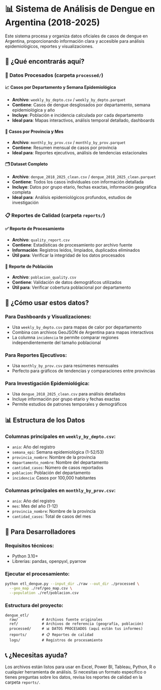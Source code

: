 # 📊 Sistema de Análisis de Dengue en Argentina (2018-2025)

Este sistema procesa y organiza datos oficiales de casos de dengue en Argentina, proporcionando información clara y accesible para análisis epidemiológicos, reportes y visualizaciones.

## 🎯 ¿Qué encontrarás aquí?

### 📁 **Datos Procesados** (carpeta `processed/`)

#### 📈 **Casos por Departamento y Semana Epidemiológica**
- **Archivo**: `weekly_by_depto.csv` / `weekly_by_depto.parquet`
- **Contiene**: Casos de dengue desglosados por departamento, semana epidemiológica y año
- **Incluye**: Población e incidencia calculada por cada departamento
- **Ideal para**: Mapas interactivos, análisis temporal detallado, dashboards

#### 📅 **Casos por Provincia y Mes**
- **Archivo**: `monthly_by_prov.csv` / `monthly_by_prov.parquet`
- **Contiene**: Resumen mensual de casos por provincia
- **Ideal para**: Reportes ejecutivos, análisis de tendencias estacionales

#### 🗂️ **Dataset Completo**
- **Archivo**: `dengue_2018_2025_clean.csv` / `dengue_2018_2025_clean.parquet`
- **Contiene**: Todos los casos individuales con información detallada
- **Incluye**: Datos por grupo etario, fechas exactas, información geográfica completa
- **Ideal para**: Análisis epidemiológicos profundos, estudios de investigación

### 📋 **Reportes de Calidad** (carpeta `reports/`)

#### ✅ **Reporte de Procesamiento**
- **Archivo**: `quality_report.csv`
- **Contiene**: Estadísticas de procesamiento por archivo fuente
- **Información**: Registros leídos, limpiados, duplicados eliminados
- **Útil para**: Verificar la integridad de los datos procesados

#### 👥 **Reporte de Población**
- **Archivo**: `poblacion_quality.csv`
- **Contiene**: Validación de datos demográficos utilizados
- **Útil para**: Verificar cobertura poblacional por departamento

## 🚀 **¿Cómo usar estos datos?**

### Para **Dashboards y Visualizaciones**:
- Usa `weekly_by_depto.csv` para mapas de calor por departamento
- Combina con archivos GeoJSON de Argentina para mapas interactivos
- La columna `incidencia` te permite comparar regiones independientemente del tamaño poblacional

### Para **Reportes Ejecutivos**:
- Usa `monthly_by_prov.csv` para resúmenes mensuales
- Perfecto para gráficos de tendencias y comparaciones entre provincias

### Para **Investigación Epidemiológica**:
- Usa `dengue_2018_2025_clean.csv` para análisis detallados
- Incluye información por grupo etario y fechas exactas
- Permite estudios de patrones temporales y demográficos

## 📊 **Estructura de los Datos**

### Columnas principales en `weekly_by_depto.csv`:
- `anio`: Año del registro
- `semana_epi`: Semana epidemiológica (1-52/53)
- `provincia_nombre`: Nombre de la provincia
- `departamento_nombre`: Nombre del departamento
- `cantidad_casos`: Número de casos reportados
- `poblacion`: Población del departamento
- `incidencia`: Casos por 100,000 habitantes

### Columnas principales en `monthly_by_prov.csv`:
- `anio`: Año del registro
- `mes`: Mes del año (1-12)
- `provincia_nombre`: Nombre de la provincia
- `cantidad_casos`: Total de casos del mes

## 🔧 **Para Desarrolladores**

### Requisitos técnicos:
- Python 3.10+
- Librerías: pandas, openpyxl, pyarrow

### Ejecutar el procesamiento:
```bash
python etl_dengue.py --input_dir ./raw --out_dir ./processed \
  --geo_map ./ref/geo_map.csv \
  --population ./ref/poblacion.csv
```

### Estructura del proyecto:
```
dengue_etl/
  raw/           # Archivos fuente originales
  ref/           # Archivos de referencia (geografía, población)
  processed/     # 📊 DATOS PROCESADOS (aquí están tus informes)
  reports/       # 📋 Reportes de calidad
  logs/          # Registros de procesamiento
```

## 📞 **¿Necesitas ayuda?**

Los archivos están listos para usar en Excel, Power BI, Tableau, Python, R o cualquier herramienta de análisis. Si necesitas un formato específico o tienes preguntas sobre los datos, revisa los reportes de calidad en la carpeta `reports/`.
